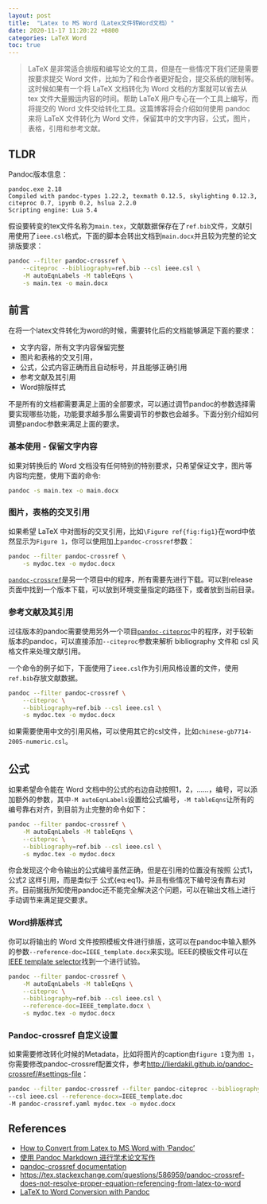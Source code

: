 ```yaml
---
layout: post
title:  "Latex to MS Word（Latex文件转Word文档）"
date: 2020-11-17 11:20:22 +0800
categories: LaTeX Word
toc: true
---
```


> LaTeX 是非常适合排版和编写论文的工具，但是在一些情况下我们还是需要按要求提交 Word 文件，比如为了和合作者更好配合，提交系统的限制等。这时候如果有一个将 LaTeX 文档转化为 Word 文档的方案就可以省去从 tex 文件大量搬运内容的时间。帮助 LaTeX 用户专心在一个工具上编写，而将提交的 Word 文件交给转化工具。这篇博客将会介绍如何使用 pandoc 来将 LaTeX 文件转化为 Word 文件，保留其中的文字内容，公式，图片，表格，引用和参考文献。

## TLDR

Pandoc版本信息：

```
pandoc.exe 2.18
Compiled with pandoc-types 1.22.2, texmath 0.12.5, skylighting 0.12.3,
citeproc 0.7, ipynb 0.2, hslua 2.2.0
Scripting engine: Lua 5.4
```

假设要转变的tex文件名称为`main.tex`，文献数据保存在了`ref.bib`文件，文献引用使用了`ieee.csl`格式，下面的脚本会转出文档到`main.docx`并且较为完整的论文排版要求：

```bash
pandoc --filter pandoc-crossref \
    --citeproc --bibliography=ref.bib --csl ieee.csl \
    -M autoEqnLabels -M tableEqns \
    -s main.tex -o main.docx
```

## 前言

在将一个latex文件转化为word的时候，需要转化后的文档能够满足下面的要求：

* 文字内容，所有文字内容保留完整
* 图片和表格的交叉引用，
* 公式，公式内容正确而且自动标号，并且能够正确引用
* 参考文献及其引用
* Word排版样式

不是所有的文档都需要满足上面的全部要求，可以通过调节pandoc的参数选择需要实现哪些功能，功能要求越多那么需要调节的参数也会越多。下面分别介绍如何调整pandoc参数来满足上面的要求。

### 基本使用 - 保留文字内容

如果对转换后的 Word 文档没有任何特别的特别要求，只希望保证文字，图片等内容均完整，使用下面的命令:

```bash
pandoc -s main.tex -o main.docx
```

### 图片，表格的交叉引用

如果希望 LaTeX 中对图标的交叉引用，比如`\Figure ref{fig:fig1}`在word中依然显示为`Figure 1`，你可以使用加上`pandoc-crossref`参数：

```bash
pandoc --filter pandoc-crossref \
    -s mydoc.tex -o mydoc.docx
```

[`pandoc-crossref`](https://github.com/lierdakil/pandoc-crossref)是另一个项目中的程序，所有需要先进行下载。可以到release页面中找到一个版本下载，可以放到环境变量指定的路径下，或者放到当前目录。


### 参考文献及其引用

过往版本的pandoc需要使用另外一个项目[`pandoc-citeproc`](https://github.com/jgm/pandoc-citeproc)中的程序，对于较新版本的pandoc，可以直接添加`--citeproc`参数来解析 bibliography 文件和 csl 风格文件来处理文献引用。

一个命令的例子如下，下面使用了`ieee.csl`作为引用风格设置的文件，使用`ref.bib`存放文献数据。

```bash
pandoc --filter pandoc-crossref \
    --citeproc \
    --bibliography=ref.bib --csl ieee.csl \
    -s mydoc.tex -o mydoc.docx
```

如果需要使用中文的引用风格，可以使用其它的csl文件，比如`chinese-gb7714-2005-numeric.csl`。

## 公式

如果希望命令能在 Word 文档中的公式的右边自动按照1，2，……，编号，可以添加额外的参数，其中`-M autoEqnLabels`设置给公式编号，`-M tableEqns`让所有的编号靠右对齐，到目前为止完整的命令如下：

```bash
pandoc --filter pandoc-crossref \
    -M autoEqnLabels -M tableEqns \
    --citeproc \
    --bibliography=ref.bib --csl ieee.csl \
    -s mydoc.tex -o mydoc.docx
```

你会发现这个命令输出的公式编号虽然正确，但是在引用的位置没有按照 公式1，公式2 这样引用，而是类似于 公式{eq:eq1}。并且有些情况下编号没有靠右对齐。目前据我所知使用pandoc还不能完全解决这个问题，可以在输出文档上进行手动调节来满足提交要求。

### Word排版样式

你可以将输出的 Word 文件按照模板文件进行排版，这可以在pandoc中输入额外的参数`--reference-doc=IEEE_template.docx`来实现。IEEE的模板文件可以在[IEEE template selector](https://template-selector.ieee.org/)找到一个进行试验。

```bash
pandoc --filter pandoc-crossref \
    -M autoEqnLabels -M tableEqns \
    --citeproc \
    --bibliography=ref.bib --csl ieee.csl \
    --reference-doc=IEEE_template.docx \
    -s mydoc.tex -o mydoc.docx
```

### Pandoc-crossref 自定义设置

如果需要修改转化时候的Metadata，比如将图片的caption由``figure 1``变为``图 1``，你需要修改pandoc-crossref配置文件，参考<http://lierdakil.github.io/pandoc-crossref/#settings-file>：

```bash
pandoc --filter pandoc-crossref --filter pandoc-citeproc --bibliography=ref.bib 
--csl ieee.csl --reference-docx=IEEE_template.doc 
-M pandoc-crossref.yaml mydoc.tex -o mydoc.docx
```

## References

* [How to Convert from Latex to MS Word with ‘Pandoc’](https://medium.com/@zhelinchen91/how-to-convert-from-latex-to-ms-word-with-pandoc-f2045a762293)
* [使用 Pandoc Markdown 进行学术论文写作](http://www.zale.site/articles/2016/05/Academia-Writing-Using-Markdown-and-Pandoc.html)
* [pandoc-crossref documentation](http://lierdakil.github.io/pandoc-crossref/)
* <https://tex.stackexchange.com/questions/586959/pandoc-crossref-does-not-resolve-proper-equation-referencing-from-latex-to-word>
* [LaTeX to Word Conversion with Pandoc](https://ja01.chem.buffalo.edu/tutorials/latex-pandoc-word.html#:~:text=Conversion%20of%20pandoc-template.tex%20to%20Word%20file%20converted.docx%20is,-f%20latex%20-t%20docx%20-o%20converted.docx%20--bibliography%3Dthecitations.bib%20--csl%3Djournal-of-the-american-chemical-society.csl)